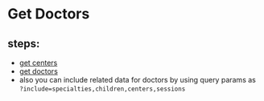 # Get Doctors

## steps:

- [get centers](https://documenter.getpostman.com/view/12318086/2sA3Bt3pg1#08986376-322a-4ef8-9f4e-a76f77f41faa)
- [get doctors](https://documenter.getpostman.com/view/12318086/2sA3Bt3pg1#56dc0e25-928d-43bf-9cef-cc2c8dd0e469)
- also you can include related data for doctors by using query params as `?include=specialties,children,centers,sessions`
